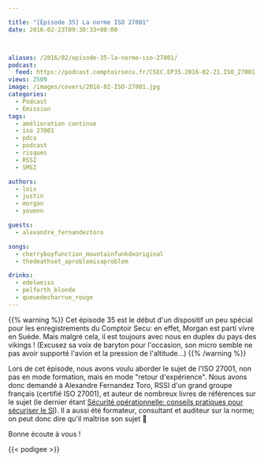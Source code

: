 ```yaml
---

title: "[Épisode 35] La norme ISO 27001"
date: 2016-02-23T09:30:33+00:00



aliases: /2016/02/episode-35-la-norme-iso-27001/
podcast:
  feed: https://podcast.comptoirsecu.fr/CSEC.EP35.2016-02-21.ISO_27001.mp3
views: 2509
image: /images/covers/2016-02-ISO-27001.jpg
categories:
  - Podcast
  - Emission
tags:
  - amélioration continue
  - iso 27001
  - pdca
  - podcast
  - risques
  - RSSI
  - SMSI

authors:
  - lois
  - justin
  - morgan
  - youenn

guests:
  - alexandre_fernandeztoro

songs:
  - cherryboyfunction_mountainfunkdxoriginal
  - thedeathset_aproblemisaproblem

drinks:
  - edelweiss
  - pelforth_blonde
  - queuedecharrue_rouge
---
```


{{% warning %}}
Cet épisode 35 est le début d'un dispositif un peu spécial pour les enregistrements du Comptoir Secu: en effet, Morgan est parti vivre en Suède. Mais malgré cela, il est toujours avec nous en duplex du pays des vikings ! (Excusez sa voix de baryton pour l'occasion, son micro semble ne pas avoir supporté l'avion et la pression de l'altitude...)
{{% /warning %}}

Lors de cet épisode, nous avons voulu aborder le sujet de l'ISO 27001, non pas en mode formation, mais en mode "retour d'expérience". Nous avons donc demandé à Alexandre Fernandez Toro, RSSI d'un grand groupe français (certifié ISO 27001), et auteur de nombreux livres de références sur le sujet (le dernier étant [Sécurité opérationnelle: conseils pratiques pour sécuriser le SI](http://www.amazon.fr/S%C3%A9curit%C3%A9-op%C3%A9rationnelle-Conseils-pratiques-s%C3%A9curiser/dp/2212139632/ref=sr_1_1?s=books&ie=UTF8&qid=1456175243&sr=1-1)). Il a aussi été formateur, consultant et auditeur sur la norme; on peut donc dire qu'il maîtrise son sujet 🙂

Bonne écoute à vous !

{{< podigee >}}
